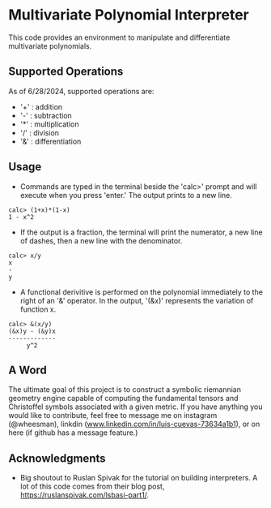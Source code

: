 # Multivariate Polynomial Interpreter

This code provides an environment to manipulate and differentiate multivariate polynomials.


## Supported Operations

As of 6/28/2024, supported operations are:
* '+' : addition
* '-' : subtraction
* '*' : multiplication
* '/' : division
* '&' : differentiation

<!-- USAGE EXAMPLES -->
## Usage
* Commands are typed in the terminal beside the 'calc>' prompt and will execute when you press 'enter.'
The output prints to a new line.
```
calc> (1+x)*(1-x)
1 - x^2
```
* If the output is a fraction, the terminal will print the numerator, a new line of dashes, then a new line with the denominator.
```
calc> x/y
x
-
y
```
* A functional derivitive is performed on the polynomial immediately to the right of an '&' operator.
  In the output, '(&x)' represents the variation of function x.
```
calc> &(x/y)
(&x)y - (&y)x
-------------
     y^2
```

## A Word
The ultimate goal of this project is to construct a symbolic riemannian geometry engine capable of computing the fundamental tensors and Christoffel symbols associated with a given metric. If you
have anything you would like to contribute, feel free to message me on instagram (@wheesman), linkdin (www.linkedin.com/in/luis-cuevas-73634a1b1), or on here (if github has a message feature.)


<!-- ACKNOWLEDGMENTS -->
## Acknowledgments

* Big shoutout to Ruslan Spivak for the tutorial on building interpreters. A lot of this code comes from their blog post, https://ruslanspivak.com/lsbasi-part1/.
